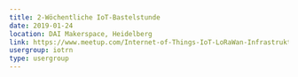 ```yaml
---
title: 2-Wöchentliche IoT-Bastelstunde
date: 2019-01-24
location: DAI Makerspace, Heidelberg
link: https://www.meetup.com/Internet-of-Things-IoT-LoRaWan-Infrastruktur-4-RheinNeckar/events/rwnvnpyzcbgc/
usergroup: iotrn
type: usergroup
---
```

